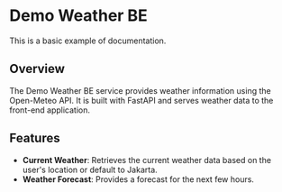 # Demo Weather BE

This is a basic example of documentation.

## Overview

The Demo Weather BE service provides weather information using the Open-Meteo API. It is built with FastAPI and serves weather data to the front-end application.

## Features

- **Current Weather**: Retrieves the current weather data based on the user's location or default to Jakarta.
- **Weather Forecast**: Provides a forecast for the next few hours.